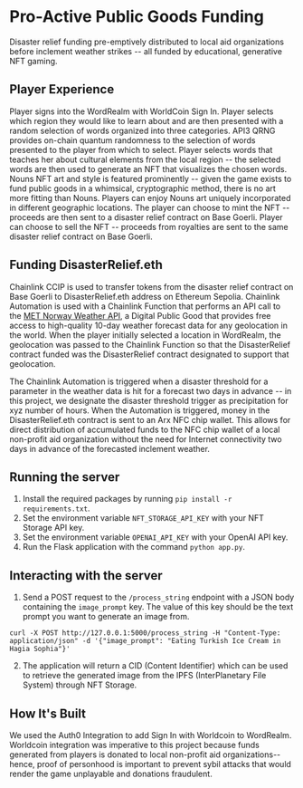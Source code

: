 # Pro-Active Public Goods Funding


Disaster relief funding pre-emptively distributed to local aid organizations before inclement weather strikes -- all funded by educational, generative NFT gaming.

## Player Experience
Player signs into the WordRealm with WorldCoin Sign In. Player selects which region they would like to learn about and are then presented with a random selection of words organized into three categories. API3 QRNG provides on-chain quantum randomness to the selection of words presented to the player from which to select. Player selects words that teaches her about cultural elements from the local region -- the selected words are then used to generate an NFT that visualizes the chosen words. Nouns NFT art and style is featured prominently -- given the game exists to fund public goods in a whimsical, cryptographic method, there is no art more fitting than Nouns. Players can enjoy Nouns art uniquely incorporated in different geographic locations. The player can choose to mint the NFT -- proceeds are then sent to a disaster relief contract on Base Goerli. Player can choose to sell the NFT -- proceeds from royalties are sent to the same disaster relief contract on Base Goerli. 

## Funding DisasterRelief.eth
Chainlink CCIP is used to transfer tokens from the disaster relief contract on Base Goerli to DisasterRelief.eth address on Ethereum Sepolia. Chainlink Automation is used with a Chainlink Function that performs an API call to the [MET Norway Weather API](https://app.digitalpublicgoods.net/a/10219), a Digital Public Good that provides free access to high-quality 10-day weather forecast data for any geolocation in the world. When the player initially selected a location in WordRealm, the geolocation was passed to the Chainlink Function so that the DisasterRelief contract funded was the DisasterRelief contract designated to support that geolocation. 

The Chainlink Automation is triggered when a disaster threshold for a parameter in the weather data is hit for a forecast two days in advance -- in this project, we designate the disaster threshold trigger as precipitation for xyz number of hours. When the Automation is triggered, money in the DisasterRelief.eth contract is sent to an Arx NFC chip wallet. This allows for direct distribution of accumulated funds to the NFC chip wallet of a local non-profit aid organization without the need for Internet connectivity two days in advance of the forecasted inclement weather. 

## Running the server

1. Install the required packages by running `pip install -r requirements.txt`.
2. Set the environment variable `NFT_STORAGE_API_KEY` with your NFT Storage API key.
3. Set the environment variable `OPENAI_API_KEY` with your OpenAI API key.
4. Run the Flask application with the command `python app.py`.

## Interacting with the server
1. Send a POST request to the `/process_string` endpoint with a JSON body containing the `image_prompt` key. The value of this key should be the text prompt you want to generate an image from.
```
curl -X POST http://127.0.0.1:5000/process_string -H "Content-Type: application/json" -d '{"image_prompt": "Eating Turkish Ice Cream in Hagia Sophia"}'
```
2. The application will return a CID (Content Identifier) which can be used to retrieve the generated image from the IPFS (InterPlanetary File System) through NFT Storage.

## How It's Built
We used the Auth0 Integration to add Sign In with Worldcoin to WordRealm. Worldcoin integration was imperative to this project because funds generated from players is donated to local non-profit aid organizations--hence, proof of personhood is important to prevent sybil attacks that would render the game unplayable and donations fraudulent. 
